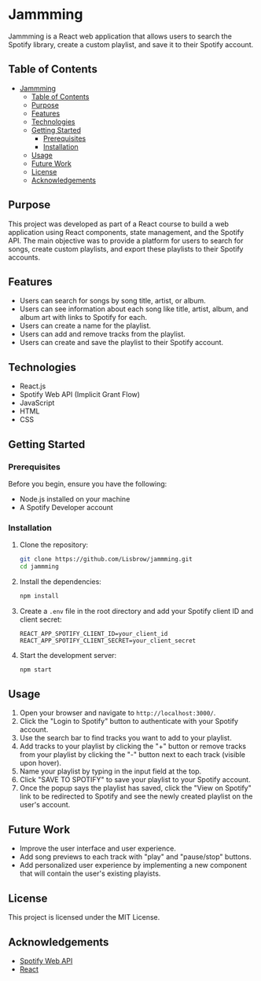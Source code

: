 # Jammming

Jammming is a React web application that allows users to search the Spotify library, create a custom playlist, and save it to their Spotify account.

## Table of Contents
- [Jammming](#jammming)
  - [Table of Contents](#table-of-contents)
  - [Purpose](#purpose)
  - [Features](#features)
  - [Technologies](#technologies)
  - [Getting Started](#getting-started)
    - [Prerequisites](#prerequisites)
    - [Installation](#installation)
  - [Usage](#usage)
  - [Future Work](#future-work)
  - [License](#license)
  - [Acknowledgements](#acknowledgements)

## Purpose
This project was developed as part of a React course to build a web application using React components, state management, and the Spotify API. The main objective was to provide a platform for users to search for songs, create custom playlists, and export these playlists to their Spotify accounts.

## Features
- Users can search for songs by song title, artist, or album.
- Users can see information about each song like title, artist, album, and album art with links to Spotify for each.
- Users can create a name for the playlist.
- Users can add and remove tracks from the playlist.
- Users can create and save the playlist to their Spotify account.

## Technologies
- React.js
- Spotify Web API (Implicit Grant Flow)
- JavaScript
- HTML
- CSS

## Getting Started

### Prerequisites
Before you begin, ensure you have the following:
- Node.js installed on your machine
- A Spotify Developer account

### Installation
1. Clone the repository:
    ```bash
    git clone https://github.com/Lisbrow/jammming.git
    cd jammming
    ```

2. Install the dependencies:
    ```bash
    npm install
    ```

3. Create a `.env` file in the root directory and add your Spotify client ID and client secret:
    ```env
    REACT_APP_SPOTIFY_CLIENT_ID=your_client_id
    REACT_APP_SPOTIFY_CLIENT_SECRET=your_client_secret
    ```

4. Start the development server:
    ```bash
    npm start
    ```

## Usage
1. Open your browser and navigate to `http://localhost:3000/`.
2. Click the "Login to Spotify" button to authenticate with your Spotify account.
3. Use the search bar to find tracks you want to add to your playlist.
4. Add tracks to your playlist by clicking the "+" button or remove tracks from your playlist by clicking the "-" button next to each track (visible upon hover).
5. Name your playlist by typing in the input field at the top.
6. Click "SAVE TO SPOTIFY" to save your playlist to your Spotify account.
7. Once the popup says the playlist has saved, click the "View on Spotify" link to be redirected to Spotify and see the newly created playlist on the user's account.

## Future Work
- Improve the user interface and user experience.
- Add song previews to each track with "play" and "pause/stop" buttons.
- Add personalized user experience by implementing a new component that will contain the user's existing playists.

## License
This project is licensed under the MIT License.

## Acknowledgements
- [Spotify Web API](https://developer.spotify.com/documentation/web-api/)
- [React](https://reactjs.org/)
